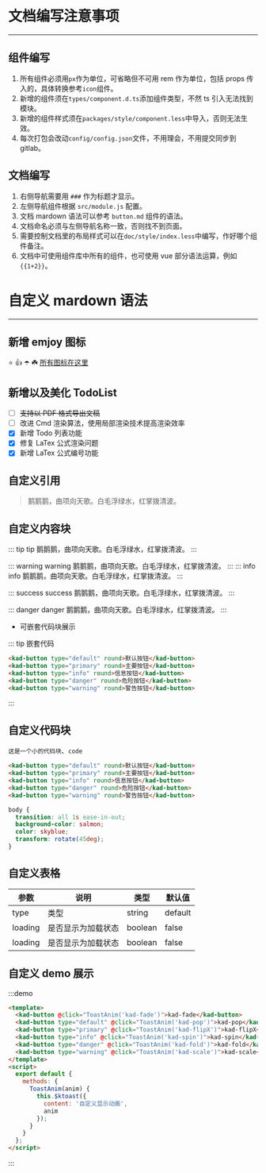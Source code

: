 # 文档编写注意事项

---

## 组件编写

1. 所有组件必须用`px`作为单位，可省略但不可用 rem 作为单位，包括 props 传入的，具体转换参考`icon`组件。
2. 新增的组件须在`types/component.d.ts`添加组件类型，不然 ts 引入无法找到模块。
3. 新增的组件样式须在`packages/style/component.less`中导入，否则无法生效。
4. 每次打包会改动`config/config.json`文件，不用理会，不用提交同步到 gitlab。

## 文档编写

1. 右侧导航需要用 `###` 作为标题才显示。
2. 左侧导航组件根据 `src/module.js` 配置。
3. 文档 mardown 语法可以参考 `button.md` 组件的语法。
4. 文档命名必须与左侧导航名称一致，否则找不到页面。
5. 需要控制文档里的布局样式可以在`doc/style/index.less`中编写，作好哪个组件备注。
6. 文档中可使用组件库中所有的组件，也可使用 vue 部分语法运算，例如<span v-pre>`{{1+2}}`</span>。

# 自定义 mardown 语法

---

## 新增 emjoy 图标

:star: :+1: :open_umbrella: :shamrock:
<a href="https://github.com/markdown-it/markdown-it-emoji/blob/master/lib/data/full.json" target="_blank">所有图标在这里</a>

## 新增以及美化 TodoList

- [ ] ~~支持以 PDF 格式导出文稿~~
- [ ] 改进 Cmd 渲染算法，使用局部渲染技术提高渲染效率
- [x] 新增 Todo 列表功能
- [x] 修复 LaTex 公式渲染问题
- [x] 新增 LaTex 公式编号功能

## 自定义引用

> 鹅鹅鹅，曲项向天歌。白毛浮绿水，红掌拨清波。

## 自定义内容块

::: tip tip
鹅鹅鹅，曲项向天歌。白毛浮绿水，红掌拨清波。
:::

::: warning warning
鹅鹅鹅，曲项向天歌。白毛浮绿水，红掌拨清波。
:::
::: info info
鹅鹅鹅，曲项向天歌。白毛浮绿水，红掌拨清波。
:::

::: success success
鹅鹅鹅，曲项向天歌。白毛浮绿水，红掌拨清波。
:::

::: danger danger
鹅鹅鹅，曲项向天歌。白毛浮绿水，红掌拨清波。
:::

- 可嵌套代码块展示

::: tip 嵌套代码

```html
<kad-button type="default" round>默认按钮</kad-button>
<kad-button type="primary" round>主要按钮</kad-button>
<kad-button type="info" round>信息按钮</kad-button>
<kad-button type="danger" round>危险按钮</kad-button>
<kad-button type="warning" round>警告按钮</kad-button>
```

:::

## 自定义代码块

`这是一个小的代码块`、`code`

```html
<kad-button type="default" round>默认按钮</kad-button>
<kad-button type="primary" round>主要按钮</kad-button>
<kad-button type="info" round>信息按钮</kad-button>
<kad-button type="danger" round>危险按钮</kad-button>
<kad-button type="warning" round>警告按钮</kad-button>
```

```css
body {
  transition: all 1s ease-in-out;
  background-color: salmon;
  color: skyblue;
  transform: rotate(45deg);
}
```

## 自定义表格

| 参数    | 说明               | 类型    | 默认值  |
| ------- | ------------------ | ------- | ------- |
| type    | 类型               | string  | default |
| loading | 是否显示为加载状态 | boolean | false   |
| loading | 是否显示为加载状态 | boolean | false   |

## 自定义 demo 展示

:::demo

```html
<template>
  <kad-button @click="ToastAnim('kad-fade')">kad-fade</kad-button>
  <kad-button type="default" @click="ToastAnim('kad-pop')">kad-pop</kad-button>
  <kad-button type="primary" @click="ToastAnim('kad-flipX')">kad-flipX</kad-button>
  <kad-button type="info" @click="ToastAnim('kad-spin')">kad-spin</kad-button>
  <kad-button type="danger" @click="ToastAnim('kad-fold')">kad-fold</kad-button>
  <kad-button type="warning" @click="ToastAnim('kad-scale')">kad-scale</kad-button>
</template>
<script>
  export default {
    methods: {
      ToastAnim(anim) {
        this.$ktoast({
          content: '自定义显示动画',
          anim
        });
      }
    }
  };
</script>
```

:::
